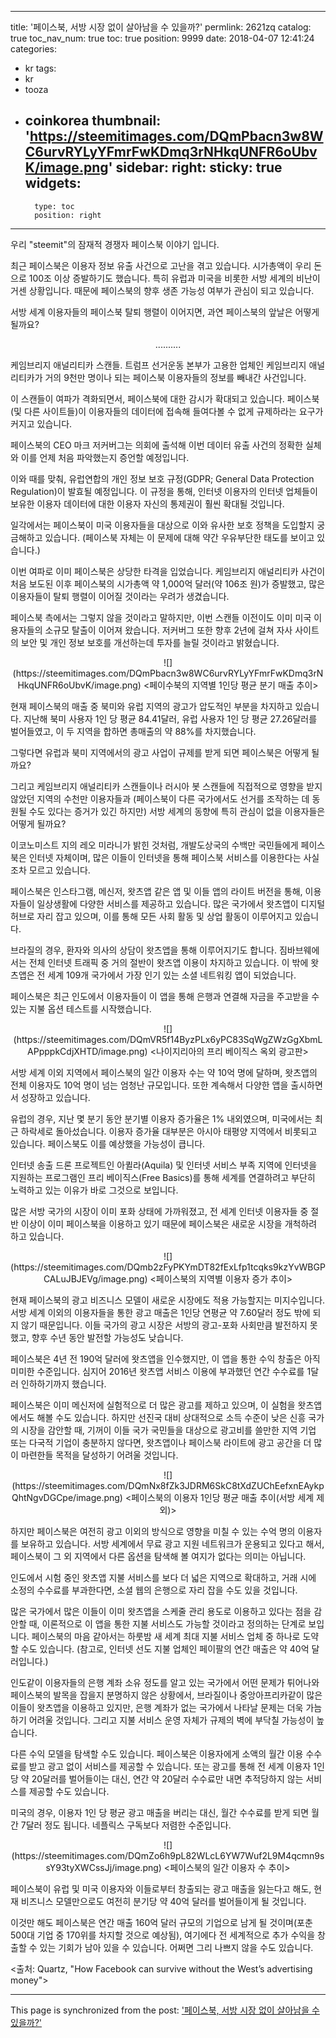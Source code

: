 
---
title: '페이스북, 서방 시장 없이 살아남을 수 있을까?'
permlink: 2621zq
catalog: true
toc_nav_num: true
toc: true
position: 9999
date: 2018-04-07 12:41:24
categories:
- kr
tags:
- kr
- tooza
- coinkorea
thumbnail: 'https://steemitimages.com/DQmPbacn3w8WC6urvRYLyYFmrFwKDmq3rNHkqUNFR6oUbvK/image.png'
sidebar:
    right:
        sticky: true
widgets:
    -
        type: toc
        position: right
---


우리 "steemit"의 잠재적 경쟁자 페이스북 이야기 입니다.

최근 페이스북은 이용자 정보 유출 사건으로 고난을 겪고 있습니다.  시가총액이 우리 돈으로 100조 이상 증발하기도 했습니다.    특히 유럽과 미국을 비롯한 서방 세계의 비난이 거센 상황입니다.  때문에 페이스북의 향후 생존 가능성 여부가 관심이 되고 있습니다. 

서방 세계 이용자들의 페이스북 탈퇴 행렬이 이어지면, 과연 페이스북의 앞날은 어떻게 될까요?

<center>
..........
</center>

케임브리지 애널리티카 스캔들. 트럼프 선거운동 본부가 고용한 업체인 케임브리지 애널리티카가 거의 9천만 명이나 되는 페이스북 이용자들의 정보를 빼내간 사건입니다. 
  
이 스캔들이 여파가 격화되면서, 페이스북에 대한 감시가 확대되고 있습니다. 페이스북(및 다른 사이트들)이 이용자들의 데이터에 접속해 들여다볼 수 없게 규제하라는 요구가 커지고 있습니다.
  
페이스북의 CEO 마크 저커버그는 의회에 출석해 이번 데이터 유출 사건의 정확한 실체와 이를 언제 처음 파악했는지 증언할 예정입니다. 
  
이와 때를 맞춰, 유럽연합의 개인 정보 보호 규정(GDPR; General Data Protection Regulation)이 발효될 예정입니다. 이 규정을 통해, 인터넷 이용자의 인터넷 업체들이 보유한 이용자 데이터에 대한 이용자 자신의 통제권이 훨씬 확대될 것입니다. 
  
일각에서는 페이스북이 미국 이용자들을 대상으로 이와 유사한 보호 정책을 도입할지 궁금해하고 있습니다. (페이스북 자체는 이 문제에 대해 약간 우유부단한 태도를 보이고 있습니다.)
  
이번 여파로 이미 페이스북은 상당한 타격을 입었습니다. 케임브리지 애널리티카 사건이 처음 보도된 이후 페이스북의 시가총액 약 1,000억 달러(약 106조 원)가 증발했고, 많은 이용자들이 탈퇴 행렬이 이어질 것이라는 우려가 생겼습니다. 
  
페이스북 측에서는 그렇지 않을 것이라고 말하지만, 이번 스캔들 이전이도 이미 미국 이용자들의 소규모 탈출이 이어져 왔습니다. 저커버그 또한 향후 2년에 걸쳐 자사 사이트의 보안 및 개인 정보 보호를 개선하는데 투자를 늘릴 것이라고 밝혔습니다.   

<center>
![](https://steemitimages.com/DQmPbacn3w8WC6urvRYLyYFmrFwKDmq3rNHkqUNFR6oUbvK/image.png)
<페이수북의 지역별 1인당 평균 분기 매출 추이>
</center>

현재 페이스북의 매출 중 북미와 유럽 지역의 광고가 압도적인 부분을 차지하고 있습니다. 지난해 북미 사용자 1인 당 평균 84.41달러, 유럽 사용자 1인 당 평균 27.26달러를 벌어들였고, 이 두 지역을 합하면 총매출의 약 88%를 차지했습니다.
  
그렇다면 유럽과 북미 지역에서의 광고 사업이 규제를 받게 되면 페이스북은 어떻게 될까요? 
  
그리고 케임브리지 애널리티카 스캔들이나 러시아 봇 스캔들에 직접적으로 영향을 받지 않았던 지역의 수천만 이용자들과 (페이스북이 다른 국가에서도 선거를 조작하는 데 동원될 수도 있다는 증거가 있긴 하지만) 서방 세계의 동향에 특히 관심이 없을 이용자들은 어떻게 될까요?
  
이코노미스트 지의 레오 미라니가 밝힌 것처럼, 개발도상국의 수백만 국민들에게 페이스북은 인터넷 자체이며, 많은 이들이 인터넷을 통해 페이스북 서비스를 이용한다는 사실조차 모르고 있습니다. 
  
페이스북은 인스타그램, 메신저, 왓츠앱 같은 앱 및 이들 앱의 라이트 버전을 통해, 이용자들이 일상생활에 다양한 서비스를 제공하고 있습니다. 많은 국가에서 왓츠앱이 디지털 허브로 자리 잡고 있으며, 이를 통해 모든 사회 활동 및 상업 활동이 이루어지고 있습니다. 
  
브라질의 경우, 환자와 의사의 상담이 왓츠앱을 통해 이루어지기도 합니다. 짐바브웨에서는 전체 인터넷 트래픽 중 거의 절반이 왓츠앱 이용이 차지하고 있습니다. 이 밖에 왓츠앱은 전 세계 109개 국가에서 가장 인기 있는 소셜 네트워킹 앱이 되었습니다. 

페이스북은 최근 인도에서 이용자들이 이 앱을 통해 은행과 연결해 자금을 주고받을 수 있는 지불 옵션 테스트를 시작했습니다.  

<center>
![](https://steemitimages.com/DQmVR5f14ByzPLx6yPC83SqWgZWzGgXbmLAPpppkCdjXHTD/image.png)
<나이지리아의 프리 베이직스 옥외 광고판>
</center>

서방 세계 이외 지역에서 페이스북의 일간 이용자 수는 약 10억 명에 달하며, 왓츠앱의 전체 이용자도 10억 명이 넘는 엄청난 규모입니다. 또한 계속해서 다양한 앱을 출시하면서 성장하고 있습니다. 
  
유럽의 경우, 지난 몇 분기 동안 분기별 이용자 증가율은 1% 내외였으며, 미국에서는 최근 하락세로 돌아섰습니다. 이용자 증가율 대부분은 아시아 태평양 지역에서 비롯되고 있습니다. 페이스북도 이를 예상했을 가능성이 큽니다. 
  
인터넷 송출 드론 프로젝트인 아퀼라(Aquila) 및 인터넷 서비스 부족 지역에 인터넷을 지원하는 프로그램인 프리 베이직스(Free Basics)를 통해 세계를 연결하려고 부단히 노력하고 있는 이유가 바로 그것으로 보입니다.
  
많은 서방 국가의 시장이 이미 포화 상태에 가까워졌고, 전 세계 인터넷 이용자들 중 절반 이상이 이미 페이스북을 이용하고 있기 때문에 페이스북은 새로운 시장을 개척하려 하고 있습니다. 

<center>
![](https://steemitimages.com/DQmb2zFyPKYmDT82fExLfp1tcqks9kzYvWBGPCALuJBJEVg/image.png)
<페이스북의 지역별 이용자 증가 추이>
</center>

현재 페이스북의 광고 비즈니스 모델이 새로운 시장에도 적용 가능할지는 미지수입니다. 서방 세계 이외의 이용자들을 통한 광고 매출은 1인당 연평균 약 7.60달러 정도 밖에 되지 않기 때문입니다.  이들 국가의 광고 시장은 서방의 광고-포화 사회만큼 발전하지 못했고, 향후 수년 동안 발전할 가능성도 낮습니다. 
  
페이스북은 4년 전 190억 달러에 왓츠앱을 인수했지만, 이 앱을 통한 수익 창출은 아직 미미한 수준입니다. 심지어 2016년 왓츠앱 서비스 이용에 부과했던 연간 수수료를 1달러 인하하기까지 했습니다.
  
페이스북은 이미 메신저에 실험적으로 더 많은 광고를 제하고 있으며, 이 실험을 왓츠앱에서도 해볼 수도 있습니다.  하지만 선진국 대비 상대적으로 소득 수준이 낮은 신흥 국가의 시장을 감안할 때, 기꺼이 이들 국가 국민들을 대상으로 광고비를 쓸만한 지역 기업 또는 다국적 기업이 충분하지 않다면, 왓츠앱이나 페이스북 라이트에 광고 공간을 더 많이 마련한들 목적을 달성하기 어려울 것입니다. 

<center>
![](https://steemitimages.com/DQmNx8fZk3JDRM6SkC8tXdZUChEefxnEAykpQhtNgvDGCpe/image.png)
<페이스북의 이용자 1인당 평균 매출 추이(서방 세계 제외)>
</center>

하지만 페이스북은 여전히 광고 이외의 방식으로 영향을 미칠 수 있는 수억 명의 이용자를 보유하고 있습니다. 서방 세계에서 무료 광고 지원 네트워크가 운용되고 있다고 해서, 페이스북이 그 외 지역에서 다른 옵션을 탐색해 볼 여지가 없다는 의미는 아닙니다. 

인도에서 시험 중인 왓츠앱 지불 서비스를 보다 더 넓은 지역으로 확대하고, 거래 시에 소정의 수수료를 부과한다면, 소셜 웹의 은행으로 자리 잡을 수도 있을 것입니다.
  
많은 국가에서 많은 이들이 이미 왓츠앱을 스케줄 관리 용도로 이용하고 있다는 점을 감안할 때, 이론적으로 이 앱을 통한 지불 서비스도 가능할 것이라고 정의하는 단계로 보입니다.  페이스북의 마음 같아서는 하룻밤 새 세계 최대 지불 서비스 업체 중 하나로 도약할 수도 있습니다. (참고로, 인터넷 선도 지불 업체인 페이팔의 연간 매출은 약 40억 달러입니다.)
  
인도같이 이용자들의 은행 계좌 소유 정도를 알고 있는 국가에서 어떤 문제가 튀어나와 페이스북의 발목을 잡을지 분명하지 않은 상황에서, 브라질이나 중앙아프리카같이 많은 이들이 왓츠앱을 이용하고 있지만, 은행 계좌가 없는 국가에서 나타날 문제는 더욱 가늠하기 어려울 것입니다. 그리고 지불 서비스 운영 자체가 규제의 벽에 부닥칠 가능성이 높습니다. 
  
다른 수익 모델을 탐색할 수도 있습니다. 페이스북은 이용자에게 소액의 월간 이용 수수료를 받고 광고 없이 서비스를 제공할 수 있습니다. 또는 광고를 통해 전 세계 이용자 1인 당 약 20달러를 벌어들이는 대신, 연간 약 20달러 수수료만 내면 추적당하지 않는 서비스를 제공할 수도 있습니다. 

미국의 경우, 이용자 1인 당 평균 광고 매출을 버리는 대신, 월간 수수료를 받게 되면 월간 7달러 정도 됩니다. 네플릭스 구독보다 저렴한 수준입니다.

<center>
![](https://steemitimages.com/DQmZo6h9pL82WLcL6YW7Wuf2L9M4qcmn9ssY93tyXWCssJj/image.png)
<페이스북의 일간 이용자 수 추이>
</center>

페이스북이 유럽 및 미국 이용자와 이들로부터 창출되는 광고 매출을 잃는다고 해도, 현재 비즈니스 모델만으로도 여전히 분기당 약 40억 달러를 벌어들이게 될 것입니다. 

이것만 해도 페이스북은 연간 매출 160억 달러 규모의 기업으로 남게 될 것이며(포춘 500대 기업 중 170위를 차지할 것으로 예상됨), 여기에다 전 세계적으로 추가 수익을 창출할 수 있는 기회가 남아 있을 수 있습니다. 어쩌면 그리 나쁘지 않을 수도 있습니다.
  
<출처: Quartz, "How Facebook can survive without the West’s advertising money">

- - -

This page is synchronized from the post: ['페이스북, 서방 시장 없이 살아남을 수 있을까?'](https://steemit.com/@pius.pius/2621zq)
